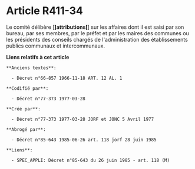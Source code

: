 # Article R411-34

Le comité délibère [**]attributions[**] sur les affaires dont il est saisi par son bureau, par ses membres, par le préfet et
par les maires des communes ou les présidents des conseils chargés de l'administration des établissements publics communaux
et intercommunaux.

**Liens relatifs à cet article**

	**Anciens textes**:

	  - Décret n°66-857 1966-11-18 ART. 12 AL. 1

	**Codifié par**:

	  - Décret n°77-373 1977-03-28

	**Créé par**:

	  - Décret n°77-373 1977-03-28 JORF et JONC 5 Avril 1977

	**Abrogé par**:

	  - Décret n°85-643 1985-06-26 art. 118 jorf 28 juin 1985

	**Liens**:

	  - SPEC_APPLI: Décret n°85-643 du 26 juin 1985 - art. 118 (M)
